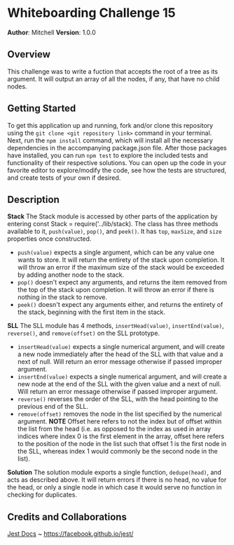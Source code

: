 # Whiteboarding Challenge 15

**Author**: Mitchell
**Version**: 1.0.0

## Overview
This challenge was to write a fuction that accepts the root of a tree as its argument. It will output an array of all the nodes, if any, that have no child nodes.

## Getting Started
To get this application up and running, fork and/or clone this repository using the `git clone <git repository link>` command in your terminal. Next, run the `npm install` command, which will install all the necessary dependencies in the accompanying package.json file. After those packages have installed, you can run `npm test` to explore the included tests and functionality of their respective solutions. You can open up the code in your favorite editor to explore/modify the code, see how the tests are structured, and create tests of your own if desired.

## Description
**Stack** 
The Stack module is accessed by other parts of the application by entering const Stack = require('../lib/stack). The class has three methods available to it, `push(value)`, `pop()`, and `peek()`. It has `top`, `maxSize`, and `size` properties once constructed.
* `push(value)` expects a single argument, which can be any value one wants to store. It will return the entirety of the stack upon completion. It will throw an error if the maximum size of the stack would be exceeded by adding another node to the stack.
* `pop()` doesn't expect any arguments, and returns the item removed from the top of the stack upon completion. It will throw an error if there is nothing in the stack to remove.
* `peek()` doesn't expect any arguments either, and returns the entirety of the stack, beginning with the first item in the stack.

**SLL**
The SLL module has 4 methods, `insertHead(value)`, `insertEnd(value)`, `reverse()`, and `remove(offset)` on the SLL prototype.
* `insertHead(value)` expects a single numerical argument, and will create a new node immediately after the head of the SLL with that value and a next of null. Will return an error message otherwise if passed improper argument.
* `insertEnd(value)` expects a single numerical argument, and will create a new node at the end of the SLL with the given value and a next of null. Will return an error message otherwise if passed improper argument.
* `reverse()` reverses the order of the SLL, with the head pointing to the previous end of the SLL.
* `remove(offset)` removes the node in the list specified by the numerical argument. **NOTE** Offset here refers to not the index but of offset within the list from the head (i.e. as opposed to the index as used in array indices where index 0 is the first element in the array, offset here refers to the position of the node in the list such that offset 1 is the first node in the SLL, whereas index 1 would commonly be the second node in the list).

**Solution**
The solution module exports a single function, `dedupe(head)`, and acts as described above. It will return errors if there is no head, no value for the head, or only a single node in which case it would serve no function in checking for duplicates.


## Credits and Collaborations
[Jest Docs](https://facebook.github.io/jest/) ~ https://facebook.github.io/jest/